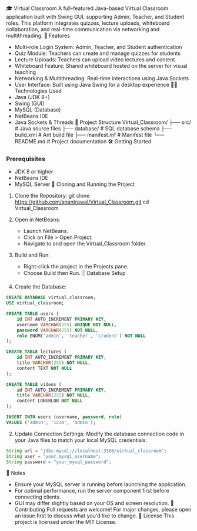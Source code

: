 🎓 Virtual Classroom
A full-featured Java-based Virtual Classroom application built with Swing GUI, supporting Admin, Teacher, and Student roles. This platform integrates quizzes, lecture uploads, whiteboard collaboration, and real-time communication via networking and multithreading.
🚀 Features
- Multi-role Login System: Admin, Teacher, and Student authentication
- Quiz Module: Teachers can create and manage quizzes for students
- Lecture Uploads: Teachers can upload video lectures and content
- Whiteboard Feature: Shared whiteboard hosted on the server for visual teaching
- Networking & Multithreading: Real-time interactions using Java Sockets
- User Interface: Built using Java Swing for a desktop experience
🧑‍💻 Technologies Used
- Java (JDK 8+)
- Swing (GUI)
- MySQL (Database)
- NetBeans IDE
- Java Sockets & Threads
📂 Project Structure
Virtual_Classroom/
├── src/                      # Java source files
├── database/                 # SQL database schema
├── build.xml                 # Ant build file
├── manifest.mf               # Manifest file
└── README.md                 # Project documentation
🛠️ Getting Started
### Prerequisites
- JDK 8 or higher
- NetBeans IDE
- MySQL Server
🔄 Cloning and Running the Project
1. Clone the Repository:
   git clone https://github.com/anantrawal/Virtual_Classroom.git
   cd Virtual_Classroom

2. Open in NetBeans:
   - Launch NetBeans.
   - Click on File > Open Project.
   - Navigate to and open the Virtual_Classroom folder.

3. Build and Run:
   - Right-click the project in the Projects pane.
   - Choose Build then Run.
🗄️ Database Setup
1. Create the Database:
```sql
CREATE DATABASE virtual_classroom;
USE virtual_classroom;

CREATE TABLE users (
    id INT AUTO_INCREMENT PRIMARY KEY,
    username VARCHAR(255) UNIQUE NOT NULL,
    password VARCHAR(255) NOT NULL,
    role ENUM('admin', 'teacher', 'student') NOT NULL
);

CREATE TABLE lectures (
    id INT AUTO_INCREMENT PRIMARY KEY,
    title VARCHAR(255) NOT NULL,
    content TEXT NOT NULL
);

CREATE TABLE videos (
    id INT AUTO_INCREMENT PRIMARY KEY,
    title VARCHAR(255) NOT NULL,
    content LONGBLOB NOT NULL
);

INSERT INTO users (username, password, role)
VALUES ('admin', '1234', 'admin');
```

2. Update Connection Settings:
Modify the database connection code in your Java files to match your local MySQL credentials:
```java
String url = "jdbc:mysql://localhost:3306/virtual_classroom";
String user = "your_mysql_username";
String password = "your_mysql_password";
```
📌 Notes
- Ensure your MySQL server is running before launching the application.
- For optimal performance, run the server component first before connecting clients.
- GUI may differ slightly based on your OS and screen resolution.
🤝 Contributing
Pull requests are welcome! For major changes, please open an issue first to discuss what you'd like to change.
📜 License
This project is licensed under the MIT License.
